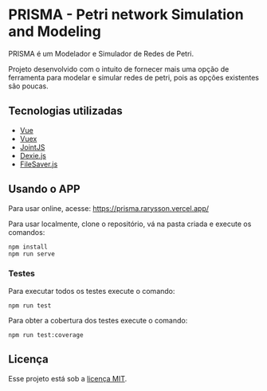 # PRISMA - Petri network Simulation and Modeling

PRISMA é um Modelador e Simulador de Redes de Petri.

Projeto desenvolvido com o intuito de fornecer mais uma opção de ferramenta para modelar e simular redes de petri, pois as opções existentes são poucas.

## Tecnologias utilizadas

* [Vue](https://vuejs.org/)
* [Vuex](https://vuex.vuejs.org/)
* [JointJS](https://github.com/clientIO/joint)
* [Dexie.js](https://dexie.org/)
* [FileSaver.js](https://github.com/eligrey/FileSaver.js)

## Usando o APP

Para usar online, acesse: https://prisma.rarysson.vercel.app/

Para usar localmente, clone o repositório, vá na pasta criada e execute os comandos:

```
npm install
npm run serve
```

### Testes

Para executar todos os testes execute o comando:

```
npm run test
```

Para obter a cobertura dos testes execute o comando:

```
npm run test:coverage
```

## Licença

Esse projeto está sob a [licença MIT](LICENSE).
